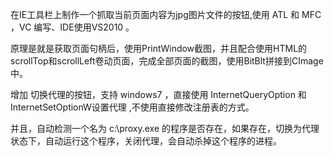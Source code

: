 在IE工具栏上制作一个抓取当前页面内容为jpg图片文件的按钮,使用 ATL 和 MFC ，VC 编写、IDE使用VS2010 。

原理是就是获取页面句柄后，使用PrintWindow截图，并且配合使用HTML的scrollTop和scrollLeft卷动页面，完成全部页面的截图，使用BitBlt拼接到CImage中。

增加 切换代理的按钮，支持 windows7 ，直接使用 InternetQueryOption 和 InternetSetOptionW设置代理 ,不使用直接修改注册表的方式。

并且，自动检测一个名为 c:\proxy.exe 的程序是否存在，如果存在，切换为代理状态下，自动运行这个程序，关闭代理，会自动杀掉这个程序的进程。